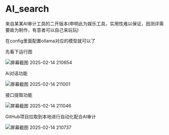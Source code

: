# AI_search
来自某某AI审计工具的二开版本(申明此为娱乐工具，实用性难以保证，因测评需要故为制作，有意者可以自己来玩玩)

在config里面配置ollama对应的模型就可以了

先看下运行图

![屏幕截图 2025-02-14 210654](https://github.com/user-attachments/assets/d2be7553-63ed-413f-b5d9-3e5ac5f9da3a)





Ai对话功能

![屏幕截图 2025-02-14 211001](https://github.com/user-attachments/assets/001cd620-fd05-41e2-a6fa-ffee17c2b68d)



接口提取功能


![屏幕截图 2025-02-14 211046](https://github.com/user-attachments/assets/d8ca5e4d-0752-4fbe-b7ac-016863fce602)


GitHub项目拉取到本地进行自动化配合AI审计

![屏幕截图 2025-02-14 210737](https://github.com/user-attachments/assets/667867e9-7919-4154-bd6d-fdfe9f2d35b5)
